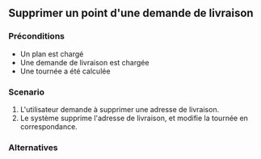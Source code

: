 ## Supprimer un point d'une demande de livraison

### Préconditions

- Un plan est chargé
- Une demande de livraison est chargée
- Une tournée a été calculée

### Scenario

1. L'utilisateur demande à supprimer une adresse de livraison.
2. Le système supprime l'adresse de livraison, et modifie la tournée en correspondance.

### Alternatives
